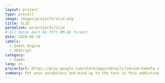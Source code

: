 ```yaml
---
layout: project
type: project
image: images/projects/slid.png
title: SLID
permalink: en/projects/slid
# All dates must be YYYY-MM-DD format!
date: 2020-06-10
labels:
  - Godot Engine
  - GDSCript
category:
  - Games
lang: en
projecturl: https://play.google.com/store/apps/details?id=com.kamofa.slid
summary: Put your vocabulary and mind up to the test in this addictive and yet relaxing and educative puzzle game whose main goal is to form words with the given letters, gaining points and learning new words and their meanings with each move.
---
```

